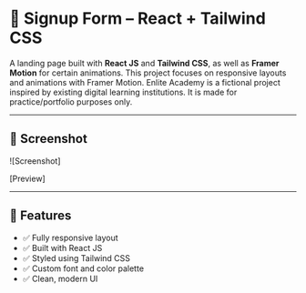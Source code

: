 # 📝 Signup Form – React + Tailwind CSS

A landing page built with **React JS** and **Tailwind CSS**, as well as **Framer Motion** for certain animations. This project focuses on responsive layouts and animations with Framer Motion. Enlite Academy is a fictional project inspired by existing digital learning institutions. It is made for practice/portfolio purposes only.

---

## 📸 Screenshot

![Screenshot]

[Preview]

---

## 🚀 Features

- ✅ Fully responsive layout
- ✅ Built with React JS
- ✅ Styled using Tailwind CSS
- ✅ Custom font and color palette
- ✅ Clean, modern UI